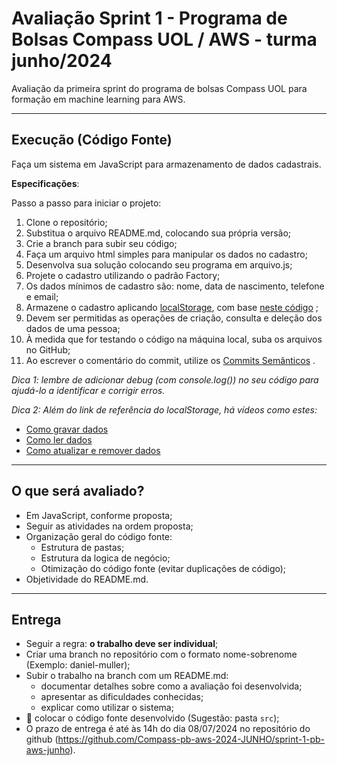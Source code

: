 # Avaliação Sprint 1 - Programa de Bolsas Compass UOL / AWS - turma junho/2024

Avaliação da primeira sprint do programa de bolsas Compass UOL para formação em machine learning para AWS.

***

## Execução (Código Fonte)

Faça um sistema em JavaScript para armazenamento de dados cadastrais. 

**Especificações**:

Passo a passo para iniciar o projeto:

1. Clone o repositório;
2. Substitua o arquivo README.md, colocando sua própria versão;
3. Crie a branch para subir seu código;
4. Faça um arquivo html simples para manipular os dados no cadastro;
5. Desenvolva sua solução colocando seu programa em arquivo.js;
6. Projete o cadastro utilizando o padrão Factory;
7. Os dados mínimos de cadastro são: nome, data de nascimento, telefone e email;
8. Armazene o cadastro aplicando [localStorage](https://developer.mozilla.org/en-US/docs/Learn/JavaScript/Client-side_web_APIs/Client-side_storage#storing_simple_data_%E2%80%94_web_storage), com base [neste código](https://github.com/mdn/learning-area/tree/main/javascript/apis/client-side-storage/web-storage) ;
9. Devem ser permitidas as operações de criação, consulta e deleção dos dados de uma pessoa;
10. À medida que for testando o código na máquina local, suba os arquivos no GitHub;
11. Ao escrever o comentário do commit, utilize os [Commits Semânticos](https://blog.geekhunter.com.br/o-que-e-commit-e-como-usar-commits-semanticos/) .

*Dica 1: lembre de adicionar debug (com console.log()) no seu código para ajudá-lo a identificar e corrigir erros.*

*Dica 2: Além do link de referência do localStorage, há vídeos como estes:*
* [Como gravar dados](https://youtu.be/DvSAbX9o7Uo?feature=shared)
* [Como ler dados](https://youtu.be/IP30D8KqeNE?feature=shared)
* [Como atualizar e remover dados](https://youtu.be/26zf4Gc4sT4?feature=shared)


***

## O que será avaliado?

- Em JavaScript, conforme proposta;
- Seguir as atividades na ordem proposta;
- Organização geral do código fonte:
  - Estrutura de pastas;
  - Estrutura da logica de negócio;
  - Otimização do código fonte (evitar duplicações de código);
- Objetividade do README.md.

***

## Entrega

- Seguir a regra: **o trabalho deve ser individual**;
- Criar uma branch no repositório com o formato nome-sobrenome (Exemplo: daniel-muller);
- Subir o trabalho na branch com um README.md:
  - documentar detalhes sobre como a avaliação foi desenvolvida;
  - apresentar as dificuldades conhecidas;
  - explicar como utilizar o sistema;
- 🔨 colocar o código fonte desenvolvido (Sugestão: pasta `src`);
- O prazo de entrega é até às 14h do dia 08/07/2024 no repositório do github (https://github.com/Compass-pb-aws-2024-JUNHO/sprint-1-pb-aws-junho).